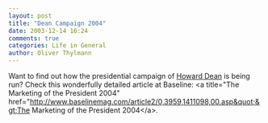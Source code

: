 ```yaml
---
layout: post
title: "Dean Campaign 2004"
date: 2003-12-14 16:24
comments: true
categories: Life in General
author: Oliver Thylmann
---
```



Want to find out how the presidential campaign of [Howard Dean](http://www.deanforamerica.com/) is being run? Check this wonderfully detailed article at Baseline: &lt;a title=&quot;The Marketing of the President 2004&quot; href=&quot;http://www.baselinemag.com/article2/0,3959,1411098,00.asp&quot;&gt;The Marketing of the President 2004&lt;/a&gt;.


